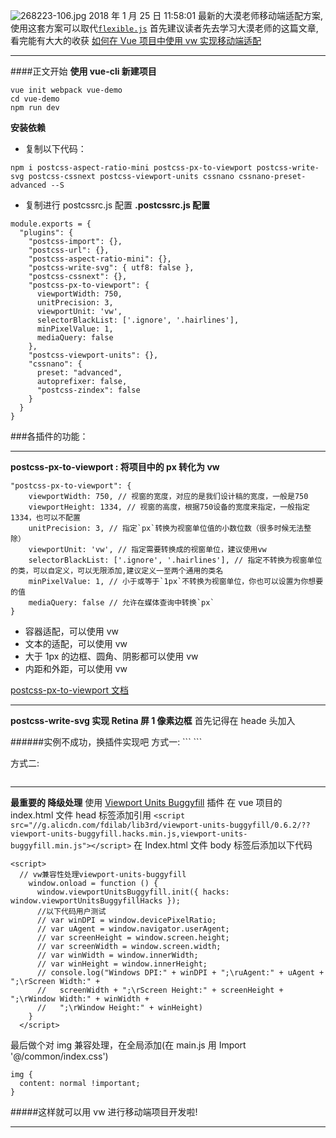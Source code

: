 ![268223-106.jpg](http://upload-images.jianshu.io/upload_images/4985324-d67caf6cfcbad697.jpg?imageMogr2/auto-orient/strip%7CimageView2/2/w/1240)
2018 年 1 月 25 日 11:58:01 最新的大漠老师移动端适配方案,
使用这套方案可以取代[`flexible.js`](https://github.com/amfe/lib-flexible)
首先建议读者先去学习大漠老师的这篇文章,看完能有大大的收获
[如何在 Vue 项目中使用 vw 实现移动端适配](https://www.w3cplus.com/mobile/vw-layout-in-vue.html)

---

####正文开始
**使用 vue-cli 新建项目**

```
vue init webpack vue-demo
cd vue-demo
npm run dev
```

**安装依赖**

- 复制以下代码：

```
npm i postcss-aspect-ratio-mini postcss-px-to-viewport postcss-write-svg postcss-cssnext postcss-viewport-units cssnano cssnano-preset-advanced --S
```

- 复制进行 postcssrc.js 配置
  **.postcssrc.js 配置**

```
module.exports = {
  "plugins": {
    "postcss-import": {},
    "postcss-url": {},
    "postcss-aspect-ratio-mini": {},
    "postcss-write-svg": { utf8: false },
    "postcss-cssnext": {},
    "postcss-px-to-viewport": {
      viewportWidth: 750,
      unitPrecision: 3,
      viewportUnit: 'vw',
      selectorBlackList: ['.ignore', '.hairlines'],
      minPixelValue: 1,
      mediaQuery: false
    },
    "postcss-viewport-units": {},
    "cssnano": {
      preset: "advanced",
      autoprefixer: false,
      "postcss-zindex": false
    }
  }
}
```

###各插件的功能：

---

**postcss-px-to-viewport : 将项目中的 px 转化为 vw**

```
"postcss-px-to-viewport": {
    viewportWidth: 750, // 视窗的宽度，对应的是我们设计稿的宽度，一般是750
    viewportHeight: 1334, // 视窗的高度，根据750设备的宽度来指定，一般指定1334，也可以不配置
    unitPrecision: 3, // 指定`px`转换为视窗单位值的小数位数（很多时候无法整除）
    viewportUnit: 'vw', // 指定需要转换成的视窗单位，建议使用vw
    selectorBlackList: ['.ignore', '.hairlines'], // 指定不转换为视窗单位的类，可以自定义，可以无限添加,建议定义一至两个通用的类名
    minPixelValue: 1, // 小于或等于`1px`不转换为视窗单位，你也可以设置为你想要的值
    mediaQuery: false // 允许在媒体查询中转换`px`
}
```

- 容器适配，可以使用 vw
- 文本的适配，可以使用 vw
- 大于 1px 的边框、圆角、阴影都可以使用 vw
- 内距和外距，可以使用 vw

[postcss-px-to-viewport 文档]('https://github.com/evrone/postcss-px-to-viewport')

---

**postcss-write-svg 实现 Retina 屏 1 像素边框**
首先记得在 heade 头加入

<meta name="viewport" content="width=device-width,initial-scale=1,maximum-scale=1,minimum-scale=1,user-scalable=no" />
######实例不成功，换插件实现吧
方式一:
```
```

方式二:

```

```

---

**最重要的 降级处理**
使用 [Viewport Units Buggyfill](https://github.com/rodneyrehm/viewport-units-buggyfill) 插件
在 vue 项目的 index.html 文件 head 标签添加引用
`<script src="//g.alicdn.com/fdilab/lib3rd/viewport-units-buggyfill/0.6.2/??viewport-units-buggyfill.hacks.min.js,viewport-units-buggyfill.min.js"></script>`
在 Index.html 文件 body 标签后添加以下代码

```
<script>
  // vw兼容性处理viewport-units-buggyfill
    window.onload = function () {
      window.viewportUnitsBuggyfill.init({ hacks: window.viewportUnitsBuggyfillHacks });
      //以下代码用户测试
      // var winDPI = window.devicePixelRatio;
      // var uAgent = window.navigator.userAgent;
      // var screenHeight = window.screen.height;
      // var screenWidth = window.screen.width;
      // var winWidth = window.innerWidth;
      // var winHeight = window.innerHeight;
      // console.log("Windows DPI:" + winDPI + ";\ruAgent:" + uAgent + ";\rScreen Width:" +
      //   screenWidth + ";\rScreen Height:" + screenHeight + ";\rWindow Width:" + winWidth +
      //   ";\rWindow Height:" + winHeight)
    }
  </script>
```

最后做个对 img 兼容处理，在全局添加(在 main.js 用 Import '@/common/index.css')

```
img {
  content: normal !important;
}
```

#####这样就可以用 vw 进行移动端项目开发啦!

---
